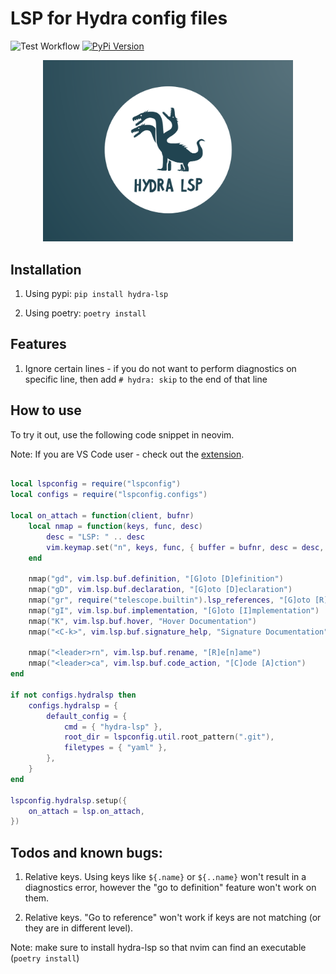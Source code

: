 # LSP for Hydra config files

![Test Workflow](https://github.com/retsediv/hydra-lsp/actions/workflows/test.yml/badge.svg)
[![PyPi Version](https://badge.fury.io/py/hydra-lsp.svg)](https://pypi.python.org/pypi/hydra-lsp/)

<p align="center">
  <img src="icon_wide.png" alt="Hydra LSP" width="400"/>
</p>

## Installation

1. Using pypi: `pip install hydra-lsp`

2. Using poetry: `poetry install`

## Features

1. Ignore certain lines - if you do not want to perform diagnostics on specific line, then add `# hydra: skip` to the end of that line

## How to use

To try it out, use the following code snippet in neovim.

Note: If you are VS Code user - check out the [extension](https://github.com/retsediv/hydra-lsp-vscode).

```lua

local lspconfig = require("lspconfig")
local configs = require("lspconfig.configs")

local on_attach = function(client, bufnr)
    local nmap = function(keys, func, desc)
        desc = "LSP: " .. desc
        vim.keymap.set("n", keys, func, { buffer = bufnr, desc = desc, noremap = true })
    end

    nmap("gd", vim.lsp.buf.definition, "[G]oto [D]efinition")
    nmap("gD", vim.lsp.buf.declaration, "[G]oto [D]eclaration")
    nmap("gr", require("telescope.builtin").lsp_references, "[G]oto [R]eferences")
    nmap("gI", vim.lsp.buf.implementation, "[G]oto [I]mplementation")
    nmap("K", vim.lsp.buf.hover, "Hover Documentation")
    nmap("<C-k>", vim.lsp.buf.signature_help, "Signature Documentation")

    nmap("<leader>rn", vim.lsp.buf.rename, "[R]e[n]ame")
    nmap("<leader>ca", vim.lsp.buf.code_action, "[C]ode [A]ction")
end

if not configs.hydralsp then
    configs.hydralsp = {
        default_config = {
            cmd = { "hydra-lsp" },
            root_dir = lspconfig.util.root_pattern(".git"),
            filetypes = { "yaml" },
        },
    }
end

lspconfig.hydralsp.setup({
    on_attach = lsp.on_attach,
})

```

## Todos and known bugs:

1. Relative keys. Using keys like `${.name}` or `${..name}` won't result in a diagnostics error, however the "go to definition" feature won't work on them.

2. Relative keys. "Go to reference" won't work if keys are not matching (or they are in different level).

Note: make sure to install hydra-lsp so that nvim can find an executable (`poetry install`)
